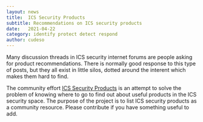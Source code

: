 ```yaml
---
layout: news
title:  ICS Security Products
subtitle: Recommendations on ICS security products
date:   2021-04-22
category: identify protect detect respond
author: cudeso
---
```

Many discussion threads in ICS security internet forums are people asking for product recommendations. There is normally good response to this type of posts, but they all exist in little silos, dotted around the interent which makes them hard to find.

The community effort [ICS Security Products](https://github.com/S3cur1tyH4ggis/ICS-Security-Products) is an attempt to solve the problem of knowing where to go to find out about useful products in the ICS security space. The purpose of the project is to list ICS security products as a community resource. Please contribute if you have something useful to add.
